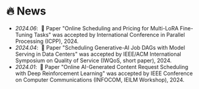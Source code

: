

# 🔥 News
- *2024.06*: &nbsp;🎉 Paper "Online Scheduling and Pricing for Multi-LoRA Fine-Tuning Tasks" was accepted by International Conference in Parallel Processing (ICPP), 2024.
- *2024.04*: &nbsp;🎉 Paper "Scheduling Generative-AI Job DAGs with Model Serving in Data Centers" was accepted by IEEE/ACM International Symposium on Quality of Service (IWQoS, short paper), 2024.
- *2024.01*: &nbsp;🎉 Paper "Online AI-Generated Content Request Scheduling with Deep Reinforcement Learning" was accepted by IEEE Conference on Computer Communications (INFOCOM, IEILM Workshop), 2024.
 